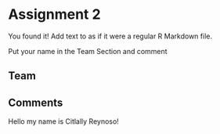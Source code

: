 # Assignment 2

You found it!  Add text to as if it were a regular R Markdown file.

Put your name in the Team Section and comment

## Team


## Comments
Hello my name is Citlally Reynoso! 
